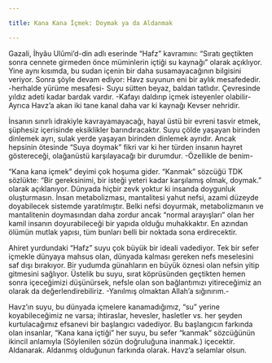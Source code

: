 ```yaml
---

title: Kana Kana İçmek: Doymak ya da Aldanmak

---
```

Gazali, İhyâu Ulûmi’d-din adlı eserinde “Hafz” kavramını: “Sıratı geçtikten sonra cennete girmeden önce müminlerin içtiği su kaynağı” olarak açıklıyor. Yine aynı kısımda, bu sudan içenin bir daha susamayacağının bilgisini veriyor. Sonra şöyle devam ediyor: Havz suyunun eni bir aylık mesafededir. -herhalde yürüme mesafesi- Suyu sütten beyaz, baldan tatlıdır. Çevresinde yıldız adeti kadar bardak vardır. -Kafayı daldırıp içmek isteyenler olabilir- Ayrıca Havz’a akan iki tane kanal daha var ki kaynağı Kevser nehridir.

İnsanın sınırlı idrakiyle kavrayamayacağı, hayal üstü bir evreni tasvir etmek, şüphesiz içerisinde eksiklikler barındıracaktır. Suyu çölde yaşayan birinden dinlemek ayrı, sulak yerde yaşayan birinden dinlemek ayrıdır. Ancak hepsinin ötesinde “Suya doymak” fikri var ki her türden insanın hayret göstereceği, olağanüstü karşılayacağı bir durumdur. -Özellikle de benim-

“Kana kana içmek” deyimi çok hoşuma gider. “Kanmak” sözcüğü TDK sözlükte: “Bir gereksinimi, bir isteği yeteri kadar karşılamış olmak, doymak.” olarak açıklanıyor. Dünyada hiçbir zevk yoktur ki insanda doygunluk oluşturmasın. İnsan metabolizması, mantalitesi yahut nefsi, azami düzeyde doyabilecek sistemde yaratılmıştır. Belki nefsi doyurmak, metabolizmanın ve mantalitenin doymasından daha zordur ancak “normal arayışları” olan her kamil insanın doyurabileceği bir yapıda olduğu muhakkaktır. En azından ölümün mutlak yapısı, tüm bunları belli bir noktada sona erdirecektir.

Ahiret yurdundaki “Hafz” suyu çok büyük bir ideali vadediyor. Tek bir sefer içmekle dünyaya mahsus olan, dünyada kalması gereken nefs meselesini saf dışı bırakıyor. Bir yudumda günahların en büyük öznesi olan nefsin yitip gitmesini sağlıyor. Üstelik bu suyu, sırat köprüsünden geçtikten hemen sonra içeceğimizi düşünürsek, nefsle olan son bağlantımızı yitireceğimiz an olarak da değerlendirebiliriz. -Yanılmış olmaktan Allah’a sığınırım.-

Havz’ın suyu, bu dünyada içmelere kanamadığımız, “su” yerine koyabileceğimiz ne varsa; ihtiraslar, hevesler, hasletler vs. her şeyden kurtulacağımız efsanevi bir başlangıcı vadediyor. Bu başlangıcın farkında olan insanlar, “Kana kana içtiği” her suyu, bu sefer “kanmak” sözcüğünün ikincil anlamıyla (Söylenilen sözün doğruluğuna inanmak.) içecektir. Aldanarak. Aldanmış olduğunun farkında olarak. Havz’a selamlar olsun.